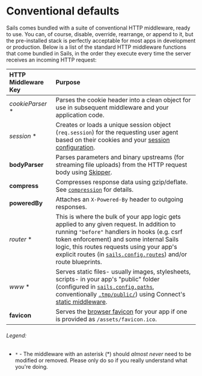 # Conventional defaults

Sails comes bundled with a suite of conventional HTTP middleware, ready to use.  You can, of course, disable, override, rearrange, or append to it, but the pre-installed stack is perfectly acceptable for most apps in development or production.  Below is a list of the standard HTTP middleware functions that come bundled in Sails, in the order they execute every time the server receives an incoming HTTP request:

 HTTP Middleware Key       | Purpose
 :------------------------ |:------------
 _cookieParser_ *          | Parses the cookie header into a clean object for use in subsequent middleware and your application code.
 _session_ *               | Creates or loads a unique session object (`req.session`) for the requesting user agent based on their cookies and your [session configuration](https://sailsjs.com/documentation/reference/configuration/sails-config-session).
 **bodyParser**            | Parses parameters and binary upstreams (for streaming file uploads) from the HTTP request body using [Skipper](https://github.com/balderdashy/skipper).
 **compress**              | Compresses response data using gzip/deflate. See [`compression`](https://github.com/expressjs/compression) for details.
 **poweredBy**             | Attaches an `X-Powered-By` header to outgoing responses.
 _router_ *                | This is where the bulk of your app logic gets applied to any given request.  In addition to running `"before"` handlers in hooks (e.g. csrf token enforcement) and some internal Sails logic, this routes requests using your app's explicit routes (in [`sails.config.routes`](https://sailsjs.com/documentation/reference/configuration/sails-config-routes)) and/or route blueprints.
 _www_ *                   | Serves static files- usually images, stylesheets, scripts- in your app's "public" folder (configured in [`sails.config.paths`](https://github.com/balderdashy/sails-docs/blob/master/PAGE_NEEDED.md), conventionally [`.tmp/public/`](https://github.com/balderdashy/sails-docs/blob/master/PAGE_NEEDED.md)) using Connect's [static middleware](http://www.senchalabs.org/connect/static.html).
 **favicon**               | Serves the [browser favicon](http://en.wikipedia.org/wiki/Favicon) for your app if one is provided as `/assets/favicon.ico`.


###### Legend:

+ `*` - The middleware with an asterisk (*) should _almost never_ need to be modified or removed. Please only do so if you really understand what you're doing.


<docmeta name="displayName" value="Conventional defaults">
